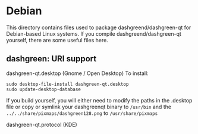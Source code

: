 
Debian
====================
This directory contains files used to package dashgreend/dashgreen-qt
for Debian-based Linux systems. If you compile dashgreend/dashgreen-qt yourself, there are some useful files here.

## dashgreen: URI support ##


dashgreen-qt.desktop  (Gnome / Open Desktop)
To install:

	sudo desktop-file-install dashgreen-qt.desktop
	sudo update-desktop-database

If you build yourself, you will either need to modify the paths in
the .desktop file or copy or symlink your dashgreenqt binary to `/usr/bin`
and the `../../share/pixmaps/dashgreen128.png` to `/usr/share/pixmaps`

dashgreen-qt.protocol (KDE)

